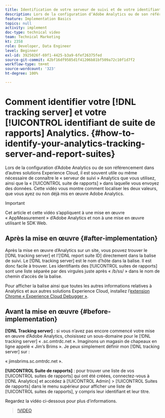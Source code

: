 ```yaml
---
title: Identification de votre serveur de suivi et de votre identifiant de suite de rapports Analytics
description: Lors de la configuration dʼAdobe Analytics ou de son référencement dans dʼautres solutions Experience Cloud, il est souvent utile ou même nécessaire de connaître le « serveur de suivi » Analytics que vous utilisez, ainsi que la « suite de rapports » dans laquelle vous envoyez des données. Cette vidéo vous montre comment localiser les deux valeurs, que vous ayez ou non déjà mis en œuvre Adobe Analytics.
feature: Implementation Basics
topics: null
activity: implement
doc-type: technical video
team: Technical Marketing
kt: 2358
role: Developer, Data Engineer
level: Beginner
exl-id: 3925026f-69f1-4425-b3a9-6fef26375fed
source-git-commit: 42bf16df9585d1f41206b81bf509a72c10f1d7f2
workflow-type: tm+mt
source-wordcount: '323'
ht-degree: 100%

---
```


# Comment identifier votre [!DNL tracking server] et votre [!UICONTROL identifiant de suite de rapports] Analytics. {#how-to-identify-your-analytics-tracking-server-and-report-suites}

Lors de la configuration dʼAdobe Analytics ou de son référencement dans dʼautres solutions Experience Cloud, il est souvent utile ou même nécessaire de connaître le « serveur de suivi » Analytics que vous utilisez, ainsi que la « [!UICONTROL suite de rapports] » dans laquelle vous envoyez des données. Cette vidéo vous montre comment localiser les deux valeurs, que vous ayez ou non déjà mis en œuvre Adobe Analytics.

>[!IMPORTANT]
>
>Cet article et cette vidéo s’appliquent à une mise en œuvre « AppMeasurement » d’Adobe Analytics et non à une mise en œuvre utilisant le SDK Web.

## Après la mise en œuvre {#after-implementation}

Après la mise en œuvre d’Analytics sur un site, vous pouvez trouver le [!DNL tracking server] et l’[!DNL report suite ID] directement dans la balise de suivi. Le [!DNL tracking server] est le nom dʼhôte dans la balise. Il est donc facile à trouver. Les identifiants des [!UICONTROL suites de rapports] sont une liste séparée par des virgules juste après « /b/ss/ » dans le nom de chemin dʼaccès de la balise.

Pour afficher la balise ainsi que toutes les autres informations relatives à Analytics et aux autres solutions Experience Cloud, installez lʼ[extension Chrome « Experience Cloud Debugger »](https://chrome.google.com/webstore/detail/adobe-experience-cloud-de/ocdmogmohccmeicdhlhhgepeaijenapj?hl=fr).

## Avant la mise en œuvre {#before-implementation}

**[!DNL Tracking server]** : si vous nʼavez pas encore commencé votre mise en œuvre dʼAdobe Analytics, choisissez un sous-domaine pour le [!DNL tracking server] « .sc.omtrdc.net ». Imaginons un magasin de chapeaux en ligne appelé « Jimʼs Brims ». Je peux simplement définir mon [!DNL tracking server] sur :

« jimsbrims.sc.omtrdc.net ».

**[!UICONTROL Suite de rapports]** : pour trouver une liste de vos [!UICONTROL suites de rapports] qui ont été créées, connectez-vous à [!DNL Analytics] et accédez à [!UICONTROL Admin] > [!UICONTROL Suites de rapports] dans le menu supérieur pour afficher une liste de [!UICONTROL suites de rapports], y compris leur identifiant et leur titre.

Regardez la vidéo ci-dessous pour plus dʼinformations.

>[!VIDEO](https://video.tv.adobe.com/v/40894/?quality=12&learn=on&captions=fre_fr)
